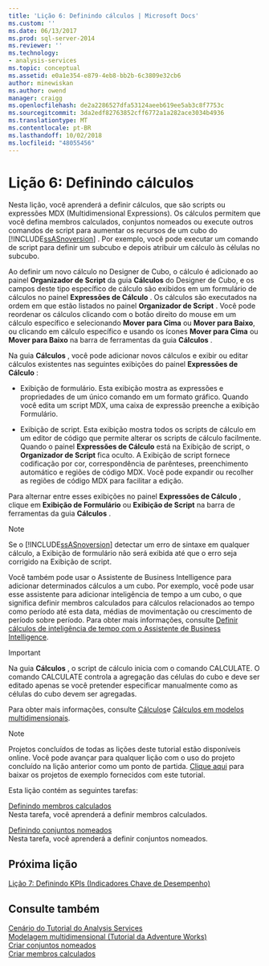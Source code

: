 ```yaml
---
title: 'Lição 6: Definindo cálculos | Microsoft Docs'
ms.custom: ''
ms.date: 06/13/2017
ms.prod: sql-server-2014
ms.reviewer: ''
ms.technology:
- analysis-services
ms.topic: conceptual
ms.assetid: e0a1e354-e879-4eb8-bb2b-6c3809e32cb6
author: minewiskan
ms.author: owend
manager: craigg
ms.openlocfilehash: de2a2286527dfa53124aeeb619ee5ab3c8f7753c
ms.sourcegitcommit: 3da2edf82763852cff6772a1a282ace3034b4936
ms.translationtype: MT
ms.contentlocale: pt-BR
ms.lasthandoff: 10/02/2018
ms.locfileid: "48055456"
---
```

# <a name="lesson-6-defining-calculations"></a>Lição 6: Definindo cálculos
  Nesta lição, você aprenderá a definir cálculos, que são scripts ou expressões MDX (Multidimensional Expressions). Os cálculos permitem que você defina membros calculados, conjuntos nomeados ou execute outros comandos de script para aumentar os recursos de um cubo do [!INCLUDE[ssASnoversion](../includes/ssasnoversion-md.md)] . Por exemplo, você pode executar um comando de script para definir um subcubo e depois atribuir um cálculo às células no subcubo.  
  
 Ao definir um novo cálculo no Designer de Cubo, o cálculo é adicionado ao painel **Organizador de Script** da guia **Cálculos** do Designer de Cubo, e os campos deste tipo específico de cálculo são exibidos em um formulário de cálculos no painel **Expressões de Cálculo** . Os cálculos são executados na ordem em que estão listados no painel **Organizador de Script** . Você pode reordenar os cálculos clicando com o botão direito do mouse em um cálculo específico e selecionando **Mover para Cima** ou **Mover para Baixo**, ou clicando em cálculo específico e usando os ícones **Mover para Cima** ou **Mover para Baixo** na barra de ferramentas da guia **Cálculos** .  
  
 Na guia **Cálculos** , você pode adicionar novos cálculos e exibir ou editar cálculos existentes nas seguintes exibições do painel **Expressões de Cálculo** :  
  
-   Exibição de formulário. Esta exibição mostra as expressões e propriedades de um único comando em um formato gráfico. Quando você edita um script MDX, uma caixa de expressão preenche a exibição Formulário.  
  
-   Exibição de script. Esta exibição mostra todos os scripts de cálculo em um editor de código que permite alterar os scripts de cálculo facilmente. Quando o painel **Expressões de Cálculo** está na Exibição de script, o **Organizador de Script** fica oculto. A Exibição de script fornece codificação por cor, correspondência de parênteses, preenchimento automático e regiões de código MDX. Você pode expandir ou recolher as regiões de código MDX para facilitar a edição.  
  
 Para alternar entre esses exibições no painel **Expressões de Cálculo** , clique em **Exibição de Formulário** ou **Exibição de Script** na barra de ferramentas da guia **Cálculos** .  
  
> [!NOTE]  
>  Se o [!INCLUDE[ssASnoversion](../includes/ssasnoversion-md.md)] detectar um erro de sintaxe em qualquer cálculo, a Exibição de formulário não será exibida até que o erro seja corrigido na Exibição de script.  
  
 Você também pode usar o Assistente de Business Intelligence para adicionar determinados cálculos a um cubo. Por exemplo, você pode usar esse assistente para adicionar inteligência de tempo a um cubo, o que significa definir membros calculados para cálculos relacionados ao tempo como período até esta data, médias de movimentação ou crescimento de período sobre período. Para obter mais informações, consulte [Definir cálculos de inteligência de tempo com o Assistente de Business Intelligence](multidimensional-models/define-time-intelligence-calculations-using-the-business-intelligence-wizard.md).  
  
> [!IMPORTANT]  
>  Na guia **Cálculos** , o script de cálculo inicia com o comando CALCULATE. O comando CALCULATE controla a agregação das células do cubo e deve ser editado apenas se você pretender especificar manualmente como as células do cubo devem ser agregadas.  
  
 Para obter mais informações, consulte [Cálculos](multidimensional-models-olap-logical-cube-objects/calculations.md)e [Cálculos em modelos multidimensionais](multidimensional-models/calculations-in-multidimensional-models.md).  
  
> [!NOTE]  
>  Projetos concluídos de todas as lições deste tutorial estão disponíveis online. Você pode avançar para qualquer lição com o uso do projeto concluído na lição anterior como um ponto de partida. [Clique aqui](http://go.microsoft.com/fwlink/?LinkID=221866) para baixar os projetos de exemplo fornecidos com este tutorial.  
  
 Esta lição contém as seguintes tarefas:  
  
 [Definindo membros calculados](../analysis-services/lesson-6-1-defining-calculated-members.md)  
 Nesta tarefa, você aprenderá a definir membros calculados.  
  
 [Definindo conjuntos nomeados](../analysis-services/lesson-6-2-defining-named-sets.md)  
 Nesta tarefa, você aprenderá a definir conjuntos nomeados.  
  
## <a name="next-lesson"></a>Próxima lição  
 [Lição 7: Definindo KPIs &#40;Indicadores Chave de Desempenho&#41;](../analysis-services/lesson-7-defining-key-performance-indicators-kpis.md)  
  
## <a name="see-also"></a>Consulte também  
 [Cenário do Tutorial do Analysis Services](../analysis-services/analysis-services-tutorial-scenario.md)   
 [Modelagem multidimensional &#40;Tutorial da Adventure Works&#41;](../analysis-services/multidimensional-modeling-adventure-works-tutorial.md)   
 [Criar conjuntos nomeados](multidimensional-models/create-named-sets.md)   
 [Criar membros calculados](multidimensional-models/create-calculated-members.md)  
  
  
